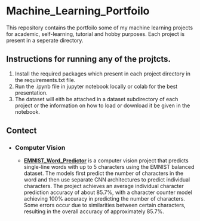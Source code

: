 # Machine_Learning_Portfoilo
This repository contains the portfoilo some of my machine learning projects for academic, self-learning, tutorial and hobby purposes. Each project is present in a seperate directory.

## Instructions for running any of the projtcts.
1. Install the required packages which present in each project directory in the requirements.txt file.
2. Run the .ipynb file in jupyter notebook locally or colab for the best presentation.
3. The dataset will eith be attached in a dataset subdirectory of each project or the information on how to load or download it be given in the notebook.
     
## Contect

- ### Computer Vision
     - **[EMNIST_Word_Predictor](https://github.com/Mat-thias/Machine_Learning_Portfoilo/EMNIST_Word_Predictor)** is a computer vision project that predicts single-line words with up to 5 characters using the EMNIST balanced dataset. The models first predict the number of characters in the word and then use separate CNN architectures to predict individual characters. The project achieves an average individual character prediction accuracy of about 85.7%, with a character counter model achieving 100% accuracy in predicting the number of characters. Some errors occur due to similarities between certain characters, resulting in the overall accuracy of approximately 85.7%.

